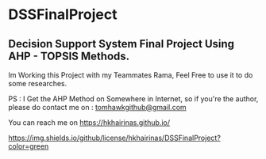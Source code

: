 # DSSFinalProject
## Decision Support System Final Project Using AHP - TOPSIS Methods.

Im Working this Project with my Teammates Rama, Feel Free to use it to do some researches.

PS : I Get the AHP Method on Somewhere in Internet, so if you're the author, please do contact me on : tomhawkgithub@gmail.com 


You can reach me on https://hkhairinas.github.io/


https://img.shields.io/github/license/hkhairinas/DSSFinalProject?color=green
